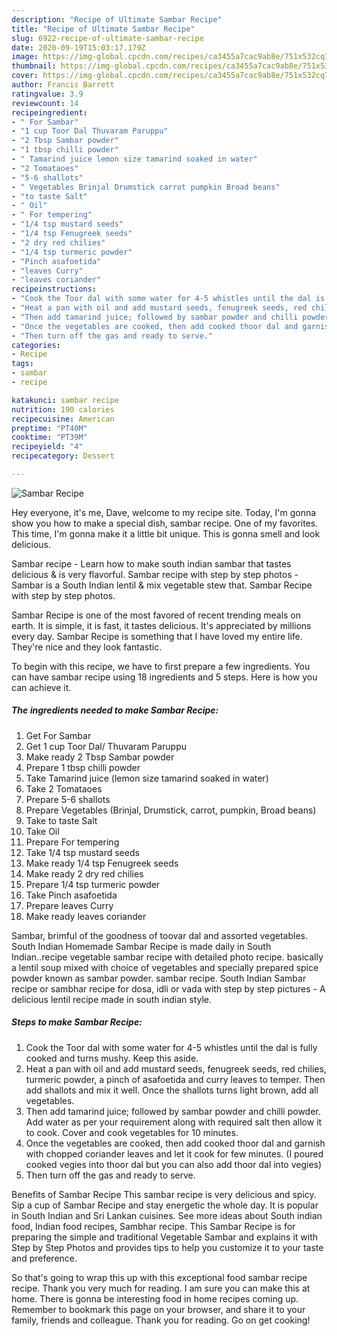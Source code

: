 ```yaml
---
description: "Recipe of Ultimate Sambar Recipe"
title: "Recipe of Ultimate Sambar Recipe"
slug: 6922-recipe-of-ultimate-sambar-recipe
date: 2020-09-19T15:03:17.179Z
image: https://img-global.cpcdn.com/recipes/ca3455a7cac9ab8e/751x532cq70/sambar-recipe-recipe-main-photo.jpg
thumbnail: https://img-global.cpcdn.com/recipes/ca3455a7cac9ab8e/751x532cq70/sambar-recipe-recipe-main-photo.jpg
cover: https://img-global.cpcdn.com/recipes/ca3455a7cac9ab8e/751x532cq70/sambar-recipe-recipe-main-photo.jpg
author: Francis Barrett
ratingvalue: 3.9
reviewcount: 14
recipeingredient:
- " For Sambar"
- "1 cup Toor Dal Thuvaram Paruppu"
- "2 Tbsp Sambar powder"
- "1 tbsp chilli powder"
- " Tamarind juice lemon size tamarind soaked in water"
- "2 Tomataoes"
- "5-6 shallots"
- " Vegetables Brinjal Drumstick carrot pumpkin Broad beans"
- "to taste Salt"
- " Oil"
- " For tempering"
- "1/4 tsp mustard seeds"
- "1/4 tsp Fenugreek seeds"
- "2 dry red chilies"
- "1/4 tsp turmeric powder"
- "Pinch asafoetida"
- "leaves Curry"
- "leaves coriander"
recipeinstructions:
- "Cook the Toor dal with some water for 4-5 whistles until the dal is fully cooked and turns mushy. Keep this aside."
- "Heat a pan with oil and add mustard seeds, fenugreek seeds, red chilies, turmeric powder, a pinch of asafoetida and curry leaves to temper. Then add shallots and mix it well. Once the shallots turns light brown, add all vegetables."
- "Then add tamarind juice; followed by sambar powder and chilli powder. Add water as per your requirement along with required salt then allow it to cook. Cover and cook vegetables for 10 minutes."
- "Once the vegetables are cooked, then add cooked thoor dal and garnish with chopped coriander leaves and let it cook for few minutes. (I poured cooked vegies into thoor dal but you can also add thoor dal into vegies)"
- "Then turn off the gas and ready to serve."
categories:
- Recipe
tags:
- sambar
- recipe

katakunci: sambar recipe 
nutrition: 190 calories
recipecuisine: American
preptime: "PT40M"
cooktime: "PT39M"
recipeyield: "4"
recipecategory: Dessert

---
```



![Sambar Recipe](https://img-global.cpcdn.com/recipes/ca3455a7cac9ab8e/751x532cq70/sambar-recipe-recipe-main-photo.jpg)

Hey everyone, it's me, Dave, welcome to my recipe site. Today, I'm gonna show you how to make a special dish, sambar recipe. One of my favorites. This time, I'm gonna make it a little bit unique. This is gonna smell and look delicious.

Sambar recipe - Learn how to make south indian sambar that tastes delicious &amp; is very flavorful. Sambar recipe with step by step photos - Sambar is a South Indian lentil &amp; mix vegetable stew that. Sambar Recipe with step by step photos.

Sambar Recipe is one of the most favored of recent trending meals on earth. It is simple, it is fast, it tastes delicious. It's appreciated by millions every day. Sambar Recipe is something that I have loved my entire life. They're nice and they look fantastic.


To begin with this recipe, we have to first prepare a few ingredients. You can have sambar recipe using 18 ingredients and 5 steps. Here is how you can achieve it.

<!--inarticleads1-->

##### The ingredients needed to make Sambar Recipe:

1. Get  For Sambar
1. Get 1 cup Toor Dal/ Thuvaram Paruppu
1. Make ready 2 Tbsp Sambar powder
1. Prepare 1 tbsp chilli powder
1. Take  Tamarind juice (lemon size tamarind soaked in water)
1. Take 2 Tomataoes
1. Prepare 5-6 shallots
1. Prepare  Vegetables (Brinjal, Drumstick, carrot, pumpkin, Broad beans)
1. Take to taste Salt
1. Take  Oil
1. Prepare  For tempering
1. Take 1/4 tsp mustard seeds
1. Make ready 1/4 tsp Fenugreek seeds
1. Make ready 2 dry red chilies
1. Prepare 1/4 tsp turmeric powder
1. Take Pinch asafoetida
1. Prepare leaves Curry
1. Make ready leaves coriander


Sambar, brimful of the goodness of toovar dal and assorted vegetables. South Indian Homemade Sambar Recipe is made daily in South Indian..recipe vegetable sambar recipe with detailed photo recipe. basically a lentil soup mixed with choice of vegetables and specially prepared spice powder known as sambar powder. sambar recipe. South Indian Sambar recipe or sambhar recipe for dosa, idli or vada with step by step pictures - A delicious lentil recipe made in south indian style. 

<!--inarticleads2-->

##### Steps to make Sambar Recipe:

1. Cook the Toor dal with some water for 4-5 whistles until the dal is fully cooked and turns mushy. Keep this aside.
1. Heat a pan with oil and add mustard seeds, fenugreek seeds, red chilies, turmeric powder, a pinch of asafoetida and curry leaves to temper. Then add shallots and mix it well. Once the shallots turns light brown, add all vegetables.
1. Then add tamarind juice; followed by sambar powder and chilli powder. Add water as per your requirement along with required salt then allow it to cook. Cover and cook vegetables for 10 minutes.
1. Once the vegetables are cooked, then add cooked thoor dal and garnish with chopped coriander leaves and let it cook for few minutes. (I poured cooked vegies into thoor dal but you can also add thoor dal into vegies)
1. Then turn off the gas and ready to serve.


Benefits of Sambar Recipe This sambar recipe is very delicious and spicy. Sip a cup of Sambar Recipe and stay energetic the whole day. It is popular in South Indian and Sri Lankan cuisines. See more ideas about South indian food, Indian food recipes, Sambhar recipe. This Sambar Recipe is for preparing the simple and traditional Vegetable Sambar and explains it with Step by Step Photos and provides tips to help you customize it to your taste and preference. 

So that's going to wrap this up with this exceptional food sambar recipe recipe. Thank you very much for reading. I am sure you can make this at home. There is gonna be interesting food in home recipes coming up. Remember to bookmark this page on your browser, and share it to your family, friends and colleague. Thank you for reading. Go on get cooking!
